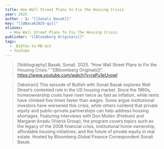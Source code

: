 ```yaml
---
title: How Wall Street Plans to Fix the Housing Crisis
year: 2025
author - 1: "[[Sonali Basak]]"
key: "[[@Basak2025-gu]]"
aliases:
  - How Wall Street Plans To Fix The Housing Crisis
publisher: "[[Bloomberg Originals]]"
tags:
  - _BibTex-to-MD-Git
  - YouTube
---
```


> [!bibliography]
> Basak, Sonali. 2025. “How Wall Street Plans to Fix the Housing Crisis.” "[[Bloomberg Originals]]". https://www.youtube.com/watch?v=raPu1eUvowI

> [!abstract]
> This episode of Bullish with Sonali Basak explores Wall Street’s contested role in the US housing market. Since the 1960s, homeownership costs have risen twice as fast as inflation, while rents have climbed five times faster than wages. Some argue institutional investors have worsened this crisis, while others contend that private equity and public–private partnerships can help address housing shortages. Featuring interviews with Don Mullen (Pretium) and Margaret Anadu (Vistria Group), the program covers topics such as the legacy of the 2008 financial crisis, institutional home ownership, affordable housing initiatives, and the future of private equity in real estate. Hosted by Bloomberg Global Finance Correspondent Sonali Basak.